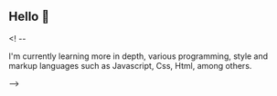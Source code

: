 ## Hello 👋
<! --

I'm currently learning more in depth, various programming, style and markup languages such as Javascript, Css, Html, among others. 

-->
